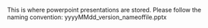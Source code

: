 This is where powerpoint presentations are stored.
Please follow the naming convention: yyyyMMdd_version_nameoffile.pptx